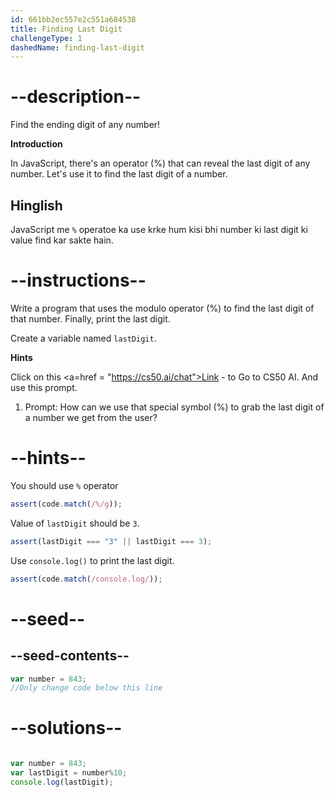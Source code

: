 ```yaml
---
id: 661bb2ec557e2c551a684538
title: Finding Last Digit
challengeType: 1
dashedName: finding-last-digit
---
```


# --description--

Find the ending digit of any number!

**Introduction**

In JavaScript, there's an operator (%) that can reveal the last digit of any number. Let's use it to find the last digit of a number.

<h2>Hinglish</h2>

JavaScript me `%` operatoe ka use krke hum kisi bhi number ki last digit ki value find kar sakte hain.

# --instructions--

Write a program that uses the modulo operator (%) to find the last digit of that number. Finally, print the last digit.

Create a variable named `lastDigit`.

**Hints**

Click on this <a=href = "https://cs50.ai/chat">Link</a> - to Go to CS50 AI. And use this prompt.

1. Prompt:  How can we use that special symbol (%) to grab the last digit of a number we get from the user?


# --hints--

You should use `%` operator

```js
assert(code.match(/%/g));
```

Value of `lastDigit` should be `3`.

```js
assert(lastDigit === "3" || lastDigit === 3);
```

Use `console.log()` to print the last digit.

```js
assert(code.match(/console.log/));
```

# --seed--
## --seed-contents--

```js
var number = 843;
//Only change code below this line

```

# --solutions--

```js

var number = 843;
var lastDigit = number%10;
console.log(lastDigit);
 
```
